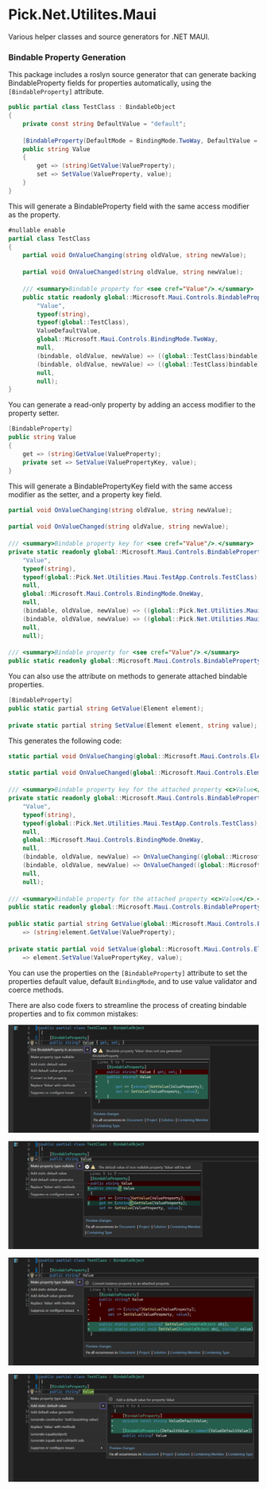 ﻿# Pick.Net.Utilites.Maui
Various helper classes and source generators for .NET MAUI.

### Bindable Property Generation
This package includes a roslyn source generator that can generate backing BindableProperty fields for properties automatically, using the `[BindableProperty]` attribute.
```csharp
public partial class TestClass : BindableObject
{
	private const string DefaultValue = "default";

	[BindableProperty(DefaultMode = BindingMode.TwoWay, DefaultValue = nameof(DefaultValue))]
	public string Value
	{
		get => (string)GetValue(ValueProperty);
		set => SetValue(ValueProperty, value);
	}
}
```
This will generate a BindableProperty field with the same access modifier as the property.
```csharp
#nullable enable
partial class TestClass
{
	partial void OnValueChanging(string oldValue, string newValue);

	partial void OnValueChanged(string oldValue, string newValue);

	/// <summary>Bindable property for <see cref="Value"/>.</summary>
	public static readonly global::Microsoft.Maui.Controls.BindableProperty ValueProperty = global::Microsoft.Maui.Controls.BindableProperty.Create(
		"Value",
		typeof(string),
		typeof(global::TestClass),
		ValueDefaultValue,
		global::Microsoft.Maui.Controls.BindingMode.TwoWay,
		null,
		(bindable, oldValue, newValue) => ((global::TestClass)bindable).OnValueChanging((string)oldValue, (string)newValue),
		(bindable, oldValue, newValue) => ((global::TestClass)bindable).OnValueChanged((string)oldValue, (string)newValue),
		null,
		null);
}
```

You can generate a read-only property by adding an access modifier to the property setter.
```csharp
[BindableProperty]
public string Value
{
	get => (string)GetValue(ValueProperty);
	private set => SetValue(ValuePropertyKey, value);
}
```
This will generate a BindablePropertyKey field with the same access modifier as the setter, and a property key field.

```csharp
partial void OnValueChanging(string oldValue, string newValue);

partial void OnValueChanged(string oldValue, string newValue);

/// <summary>Bindable property key for <see cref="Value"/>.</summary>
private static readonly global::Microsoft.Maui.Controls.BindablePropertyKey ValuePropertyKey = global::Microsoft.Maui.Controls.BindableProperty.CreateReadOnly(
	"Value",
	typeof(string),
	typeof(global::Pick.Net.Utilities.Maui.TestApp.Controls.TestClass),
	null,
	global::Microsoft.Maui.Controls.BindingMode.OneWay,
	null,
	(bindable, oldValue, newValue) => ((global::Pick.Net.Utilities.Maui.TestApp.Controls.TestClass)bindable).OnValueChanging((string)oldValue, (string)newValue),
	(bindable, oldValue, newValue) => ((global::Pick.Net.Utilities.Maui.TestApp.Controls.TestClass)bindable).OnValueChanged((string)oldValue, (string)newValue),
	null,
	null);

/// <summary>Bindable property for <see cref="Value"/>.</summary>
public static readonly global::Microsoft.Maui.Controls.BindableProperty ValueProperty = ValuePropertyKey.BindableProperty;
```
You can also use the attribute on methods to generate attached bindable properties.
```csharp
[BindableProperty]
public static partial string GetValue(Element element);

private static partial string SetValue(Element element, string value);
```
This generates the following code:
```csharp
static partial void OnValueChanging(global::Microsoft.Maui.Controls.Element bindable, string oldValue, string newValue);

static partial void OnValueChanged(global::Microsoft.Maui.Controls.Element bindable, string oldValue, string newValue);

/// <summary>Bindable property key for the attached property <c>Value</c>.</summary>
private static readonly global::Microsoft.Maui.Controls.BindablePropertyKey ValuePropertyKey = global::Microsoft.Maui.Controls.BindableProperty.CreateAttachedReadOnly(
	"Value",
	typeof(string),
	typeof(global::Pick.Net.Utilities.Maui.TestApp.Controls.TestClass),
	null,
	global::Microsoft.Maui.Controls.BindingMode.OneWay,
	null,
	(bindable, oldValue, newValue) => OnValueChanging((global::Microsoft.Maui.Controls.Element)bindable, (string)oldValue, (string)newValue),
	(bindable, oldValue, newValue) => OnValueChanged((global::Microsoft.Maui.Controls.Element)bindable, (string)oldValue, (string)newValue),
	null,
	null);

/// <summary>Bindable property for the attached property <c>Value</c>.</summary>
public static readonly global::Microsoft.Maui.Controls.BindableProperty ValueProperty = ValuePropertyKey.BindableProperty;

public static partial string GetValue(global::Microsoft.Maui.Controls.Element element) 
	=> (string)element.GetValue(ValueProperty);

private static partial void SetValue(global::Microsoft.Maui.Controls.Element element, string value) 
	=> element.SetValue(ValuePropertyKey, value);
```
You can use the properties on the `[BindableProperty]` attribute to set the properties default value, default `BindingMode`, and to use value validator and coerce methods.

There are also code fixers to streamline the process of creating bindable properties and to fix common mistakes:

![screen1](https://raw.githubusercontent.com/dan3988/Pick.Net.Utilities/main/Pick.Net.Utilities.Maui/readme/screen1.png)

![screen2](https://raw.githubusercontent.com/dan3988/Pick.Net.Utilities/main/Pick.Net.Utilities.Maui/readme/screen2.png)

![screen3](https://raw.githubusercontent.com/dan3988/Pick.Net.Utilities/main/Pick.Net.Utilities.Maui/readme/screen3.png)

![screen4](https://raw.githubusercontent.com/dan3988/Pick.Net.Utilities/main/Pick.Net.Utilities.Maui/readme/screen4.png)
